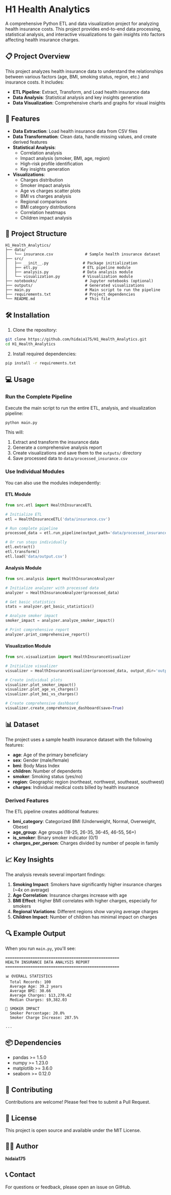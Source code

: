# H1 Health Analytics

A comprehensive Python ETL and data visualization project for analyzing health insurance costs. This project provides end-to-end data processing, statistical analysis, and interactive visualizations to gain insights into factors affecting health insurance charges.

## 📋 Project Overview

This project analyzes health insurance data to understand the relationships between various factors (age, BMI, smoking status, region, etc.) and insurance costs. It includes:

- **ETL Pipeline**: Extract, Transform, and Load health insurance data
- **Data Analysis**: Statistical analysis and key insights generation
- **Data Visualization**: Comprehensive charts and graphs for visual insights

## 🚀 Features

- **Data Extraction**: Load health insurance data from CSV files
- **Data Transformation**: Clean data, handle missing values, and create derived features
- **Statistical Analysis**: 
  - Correlation analysis
  - Impact analysis (smoker, BMI, age, region)
  - High-risk profile identification
  - Key insights generation
- **Visualizations**:
  - Charges distribution
  - Smoker impact analysis
  - Age vs charges scatter plots
  - BMI vs charges analysis
  - Regional comparisons
  - BMI category distributions
  - Correlation heatmaps
  - Children impact analysis

## 📁 Project Structure

```
H1_Health_Analytics/
├── data/
│   └── insurance.csv              # Sample health insurance dataset
├── src/
│   ├── __init__.py               # Package initialization
│   ├── etl.py                    # ETL pipeline module
│   ├── analysis.py               # Data analysis module
│   └── visualization.py          # Visualization module
├── notebooks/                     # Jupyter notebooks (optional)
├── outputs/                       # Generated visualizations
├── main.py                        # Main script to run the pipeline
├── requirements.txt               # Project dependencies
└── README.md                      # This file
```

## 🛠️ Installation

1. Clone the repository:
```bash
git clone https://github.com/hidaia175/H1_Health_Analytics.git
cd H1_Health_Analytics
```

2. Install required dependencies:
```bash
pip install -r requirements.txt
```

## 💻 Usage

### Run the Complete Pipeline

Execute the main script to run the entire ETL, analysis, and visualization pipeline:

```bash
python main.py
```

This will:
1. Extract and transform the insurance data
2. Generate a comprehensive analysis report
3. Create visualizations and save them to the `outputs/` directory
4. Save processed data to `data/processed_insurance.csv`

### Use Individual Modules

You can also use the modules independently:

#### ETL Module

```python
from src.etl import HealthInsuranceETL

# Initialize ETL
etl = HealthInsuranceETL('data/insurance.csv')

# Run complete pipeline
processed_data = etl.run_pipeline(output_path='data/processed_insurance.csv')

# Or run steps individually
etl.extract()
etl.transform()
etl.load('data/output.csv')
```

#### Analysis Module

```python
from src.analysis import HealthInsuranceAnalyzer

# Initialize analyzer with processed data
analyzer = HealthInsuranceAnalyzer(processed_data)

# Get basic statistics
stats = analyzer.get_basic_statistics()

# Analyze smoker impact
smoker_impact = analyzer.analyze_smoker_impact()

# Print comprehensive report
analyzer.print_comprehensive_report()
```

#### Visualization Module

```python
from src.visualization import HealthInsuranceVisualizer

# Initialize visualizer
visualizer = HealthInsuranceVisualizer(processed_data, output_dir='outputs')

# Create individual plots
visualizer.plot_smoker_impact()
visualizer.plot_age_vs_charges()
visualizer.plot_bmi_vs_charges()

# Create comprehensive dashboard
visualizer.create_comprehensive_dashboard(save=True)
```

## 📊 Dataset

The project uses a sample health insurance dataset with the following features:

- **age**: Age of the primary beneficiary
- **sex**: Gender (male/female)
- **bmi**: Body Mass Index
- **children**: Number of dependents
- **smoker**: Smoking status (yes/no)
- **region**: Geographic region (northeast, northwest, southeast, southwest)
- **charges**: Individual medical costs billed by health insurance

### Derived Features

The ETL pipeline creates additional features:
- **bmi_category**: Categorized BMI (Underweight, Normal, Overweight, Obese)
- **age_group**: Age groups (18-25, 26-35, 36-45, 46-55, 56+)
- **is_smoker**: Binary smoker indicator (0/1)
- **charges_per_person**: Charges divided by number of people in family

## 📈 Key Insights

The analysis reveals several important findings:

1. **Smoking Impact**: Smokers have significantly higher insurance charges (~4x on average)
2. **Age Correlation**: Insurance charges increase with age
3. **BMI Effect**: Higher BMI correlates with higher charges, especially for smokers
4. **Regional Variations**: Different regions show varying average charges
5. **Children Impact**: Number of children has minimal impact on charges

## 🔍 Example Output

When you run `main.py`, you'll see:

```
==================================================
HEALTH INSURANCE DATA ANALYSIS REPORT
==================================================

📊 OVERALL STATISTICS
  Total Records: 100
  Average Age: 39.2 years
  Average BMI: 30.66
  Average Charges: $13,270.42
  Median Charges: $9,382.03

🚬 SMOKER IMPACT
  Smoker Percentage: 20.0%
  Smoker Charge Increase: 287.5%

...
```

## 📦 Dependencies

- pandas >= 1.5.0
- numpy >= 1.23.0
- matplotlib >= 3.6.0
- seaborn >= 0.12.0

## 🤝 Contributing

Contributions are welcome! Please feel free to submit a Pull Request.

## 📄 License

This project is open source and available under the MIT License.

## 👨‍💻 Author

**hidaia175**

## 📞 Contact

For questions or feedback, please open an issue on GitHub.